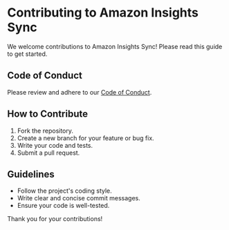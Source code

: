# Contributing to Amazon Insights Sync

We welcome contributions to Amazon Insights Sync! Please read this guide to get started.

## Code of Conduct

Please review and adhere to our [Code of Conduct](CODE_OF_CONDUCT.md).

## How to Contribute

1.  Fork the repository.
2.  Create a new branch for your feature or bug fix.
3.  Write your code and tests.
4.  Submit a pull request.

## Guidelines

*   Follow the project's coding style.
*   Write clear and concise commit messages.
*   Ensure your code is well-tested.

Thank you for your contributions!
